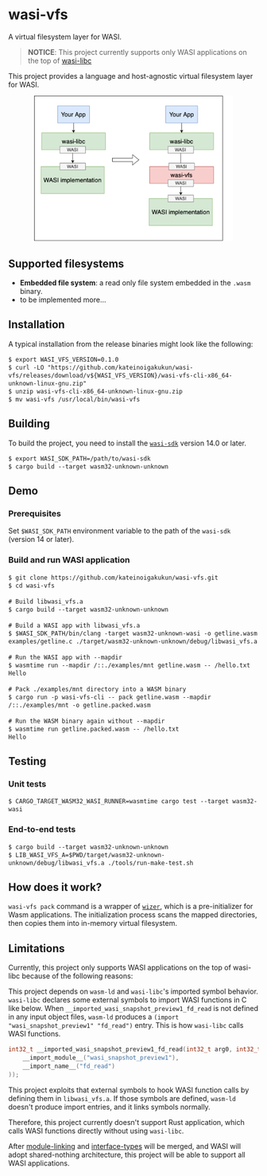 # wasi-vfs

A virtual filesystem layer for WASI.

> **NOTICE**: This project currently supports only WASI applications on the top of [wasi-libc](https://github.com/webassembly/wasi-libc)

This project provides a language and host-agnostic virtual filesystem layer for WASI.

<div align="center">
  <img src="./docs/overview.png" width="400px">
</div>

## Supported filesystems

- **Embedded file system**: a read only file system embedded in the `.wasm` binary.
- to be implemented more...

## Installation

A typical installation from the release binaries might look like the following:

```console
$ export WASI_VFS_VERSION=0.1.0
$ curl -LO "https://github.com/kateinoigakukun/wasi-vfs/releases/download/v${WASI_VFS_VERSION}/wasi-vfs-cli-x86_64-unknown-linux-gnu.zip"
$ unzip wasi-vfs-cli-x86_64-unknown-linux-gnu.zip
$ mv wasi-vfs /usr/local/bin/wasi-vfs
```

## Building

To build the project, you need to install the [`wasi-sdk`](https://github.com/WebAssembly/wasi-sdk) version 14.0 or later.

```console
$ export WASI_SDK_PATH=/path/to/wasi-sdk
$ cargo build --target wasm32-unknown-unknown
```

## Demo

### Prerequisites

Set `$WASI_SDK_PATH` environment variable to the path of the `wasi-sdk` (version 14 or later).

### Build and run WASI application

```console
$ git clone https://github.com/kateinoigakukun/wasi-vfs.git
$ cd wasi-vfs

# Build libwasi_vfs.a
$ cargo build --target wasm32-unknown-unknown

# Build a WASI app with libwasi_vfs.a
$ $WASI_SDK_PATH/bin/clang -target wasm32-unknown-wasi -o getline.wasm examples/getline.c ./target/wasm32-unknown-unknown/debug/libwasi_vfs.a

# Run the WASI app with --mapdir
$ wasmtime run --mapdir /::./examples/mnt getline.wasm -- /hello.txt
Hello

# Pack ./examples/mnt directory into a WASM binary
$ cargo run -p wasi-vfs-cli -- pack getline.wasm --mapdir /::./examples/mnt -o getline.packed.wasm

# Run the WASM binary again without --mapdir
$ wasmtime run getline.packed.wasm -- /hello.txt
Hello
```

## Testing

### Unit tests

```console
$ CARGO_TARGET_WASM32_WASI_RUNNER=wasmtime cargo test --target wasm32-wasi
```

### End-to-end tests

```console
$ cargo build --target wasm32-unknown-unknown
$ LIB_WASI_VFS_A=$PWD/target/wasm32-unknown-unknown/debug/libwasi_vfs.a ./tools/run-make-test.sh
```


## How does it work?

`wasi-vfs pack` command is a wrapper of [`wizer`](https://github.com/bytecodealliance/wizer/), which is a pre-initializer for Wasm applications.
The initialization process scans the mapped directories, then copies them into in-memory virtual filesystem.

## Limitations

Currently, this project only supports WASI applications on the top of wasi-libc because of the following reasons:

This project depends on `wasm-ld` and `wasi-libc`'s imported symbol behavior.
  `wasi-libc` declares some external symbols to import WASI functions in C like below. When `__imported_wasi_snapshot_preview1_fd_read` is not defined in any input object files, `wasm-ld` produces a `(import "wasi_snapshot_preview1" "fd_read")` entry. This is how `wasi-libc` calls WASI functions.

```c
int32_t __imported_wasi_snapshot_preview1_fd_read(int32_t arg0, int32_t arg1, int32_t arg2, int32_t arg3) __attribute__((
    __import_module__("wasi_snapshot_preview1"),
    __import_name__("fd_read")
));
```

This project exploits that external symbols to hook WASI function calls by defining them in `libwasi_vfs.a`. If those symbols are defined, `wasm-ld` doesn't produce import entries, and it links symbols normally.

Therefore, this project currently doesn't support Rust application, which calls WASI functions directly without using `wasi-libc`.


After [module-linking](https://github.com/WebAssembly/module-linking/blob/main/design/proposals/module-linking/Explainer.md) and [interface-types](https://github.com/WebAssembly/interface-types) will be merged, and WASI will adopt shared-nothing architecture, this project will be able to support all WASI applications.
